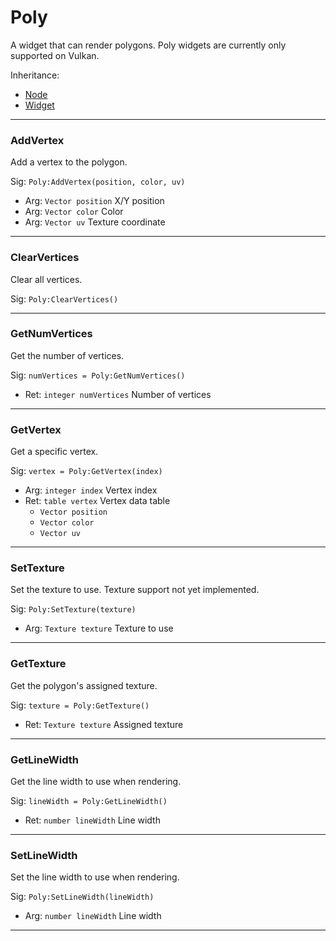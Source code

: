 # Poly

A widget that can render polygons. Poly widgets are currently only supported on Vulkan.

Inheritance:
* [Node](../Node.md)
* [Widget](Widget.md)

---
### AddVertex
Add a vertex to the polygon.

Sig: `Poly:AddVertex(position, color, uv)`
 - Arg: `Vector position` X/Y position
 - Arg: `Vector color` Color
 - Arg: `Vector uv` Texture coordinate
---
### ClearVertices
Clear all vertices.

Sig: `Poly:ClearVertices()`

---
### GetNumVertices
Get the number of vertices.

Sig: `numVertices = Poly:GetNumVertices()`
 - Ret: `integer numVertices` Number of vertices
---
### GetVertex
Get a specific vertex.

Sig: `vertex = Poly:GetVertex(index)`
 - Arg: `integer index` Vertex index
 - Ret: `table vertex` Vertex data table
   - `Vector position`
   - `Vector color`
   - `Vector uv`
---
### SetTexture
Set the texture to use. Texture support not yet implemented.

Sig: `Poly:SetTexture(texture)`
 - Arg: `Texture texture` Texture to use
---
### GetTexture
Get the polygon's assigned texture.

Sig: `texture = Poly:GetTexture()`
 - Ret: `Texture texture` Assigned texture
---
### GetLineWidth
Get the line width to use when rendering.

Sig: `lineWidth = Poly:GetLineWidth()`
 - Ret: `number lineWidth` Line width
---
### SetLineWidth
Set the line width to use when rendering.

Sig: `Poly:SetLineWidth(lineWidth)`
 - Arg: `number lineWidth` Line width
---
